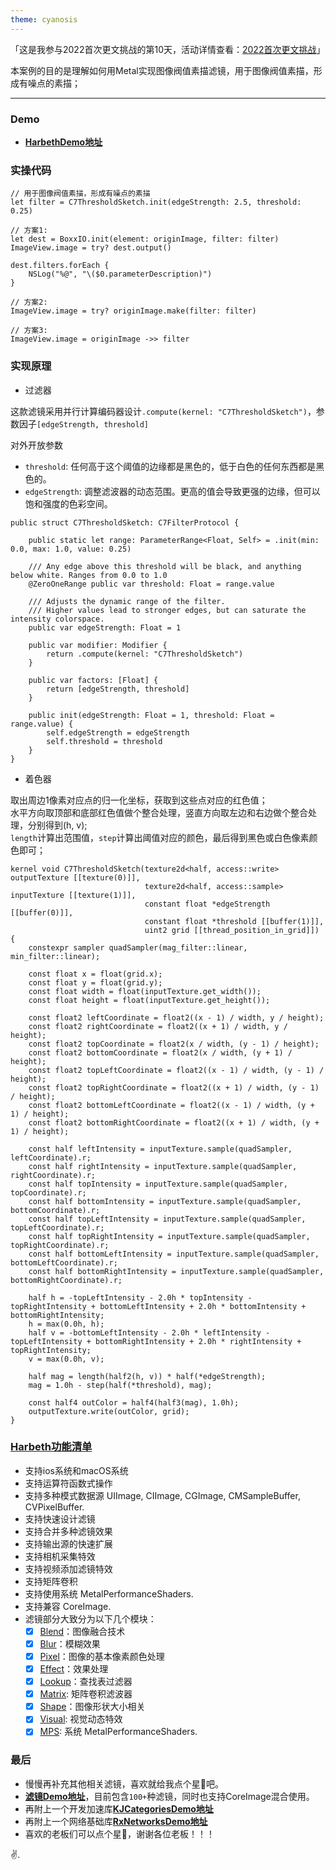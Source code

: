 ```yaml
---
theme: cyanosis
---
```

「这是我参与2022首次更文挑战的第10天，活动详情查看：[2022首次更文挑战](https://juejin.cn/post/7162096952883019783?utm_source=push&utm_medium=web&utm_campaign=jinshijihua02)」

本案例的目的是理解如何用Metal实现图像阀值素描滤镜，用于图像阀值素描，形成有噪点的素描；

---

### Demo

- [**HarbethDemo地址**](https://github.com/yangKJ/Harbeth)

### 实操代码

```
// 用于图像阀值素描，形成有噪点的素描
let filter = C7ThresholdSketch.init(edgeStrength: 2.5, threshold: 0.25)

// 方案1:
let dest = BoxxIO.init(element: originImage, filter: filter)
ImageView.image = try? dest.output()

dest.filters.forEach {
    NSLog("%@", "\($0.parameterDescription)")
}

// 方案2:
ImageView.image = try? originImage.make(filter: filter)

// 方案3:
ImageView.image = originImage ->> filter
```

### 实现原理

- 过滤器

这款滤镜采用并行计算编码器设计`.compute(kernel: "C7ThresholdSketch")`，参数因子`[edgeStrength, threshold]`

对外开放参数
- `threshold`: 任何高于这个阈值的边缘都是黑色的，低于白色的任何东西都是黑色的。
- `edgeStrength`: 调整滤波器的动态范围。更高的值会导致更强的边缘，但可以饱和强度的色彩空间。

```
public struct C7ThresholdSketch: C7FilterProtocol {
    
    public static let range: ParameterRange<Float, Self> = .init(min: 0.0, max: 1.0, value: 0.25)
    
    /// Any edge above this threshold will be black, and anything below white. Ranges from 0.0 to 1.0
    @ZeroOneRange public var threshold: Float = range.value

    /// Adjusts the dynamic range of the filter.
    /// Higher values lead to stronger edges, but can saturate the intensity colorspace.
    public var edgeStrength: Float = 1
    
    public var modifier: Modifier {
        return .compute(kernel: "C7ThresholdSketch")
    }
    
    public var factors: [Float] {
        return [edgeStrength, threshold]
    }
    
    public init(edgeStrength: Float = 1, threshold: Float = range.value) {
        self.edgeStrength = edgeStrength
        self.threshold = threshold
    }
}
```

- 着色器

取出周边1像素对应点的归一化坐标，获取到这些点对应的红色值；  
水平方向取顶部和底部红色值做个整合处理，竖直方向取左边和右边做个整合处理，分别得到(h, v);  
`length`计算出范围值，`step`计算出阈值对应的颜色，最后得到黑色或白色像素颜色即可；

```
kernel void C7ThresholdSketch(texture2d<half, access::write> outputTexture [[texture(0)]],
                              texture2d<half, access::sample> inputTexture [[texture(1)]],
                              constant float *edgeStrength [[buffer(0)]],
                              constant float *threshold [[buffer(1)]],
                              uint2 grid [[thread_position_in_grid]]) {
    constexpr sampler quadSampler(mag_filter::linear, min_filter::linear);
    
    const float x = float(grid.x);
    const float y = float(grid.y);
    const float width = float(inputTexture.get_width());
    const float height = float(inputTexture.get_height());
    
    const float2 leftCoordinate = float2((x - 1) / width, y / height);
    const float2 rightCoordinate = float2((x + 1) / width, y / height);
    const float2 topCoordinate = float2(x / width, (y - 1) / height);
    const float2 bottomCoordinate = float2(x / width, (y + 1) / height);
    const float2 topLeftCoordinate = float2((x - 1) / width, (y - 1) / height);
    const float2 topRightCoordinate = float2((x + 1) / width, (y - 1) / height);
    const float2 bottomLeftCoordinate = float2((x - 1) / width, (y + 1) / height);
    const float2 bottomRightCoordinate = float2((x + 1) / width, (y + 1) / height);
    
    const half leftIntensity = inputTexture.sample(quadSampler, leftCoordinate).r;
    const half rightIntensity = inputTexture.sample(quadSampler, rightCoordinate).r;
    const half topIntensity = inputTexture.sample(quadSampler, topCoordinate).r;
    const half bottomIntensity = inputTexture.sample(quadSampler, bottomCoordinate).r;
    const half topLeftIntensity = inputTexture.sample(quadSampler, topLeftCoordinate).r;
    const half topRightIntensity = inputTexture.sample(quadSampler, topRightCoordinate).r;
    const half bottomLeftIntensity = inputTexture.sample(quadSampler, bottomLeftCoordinate).r;
    const half bottomRightIntensity = inputTexture.sample(quadSampler, bottomRightCoordinate).r;
    
    half h = -topLeftIntensity - 2.0h * topIntensity - topRightIntensity + bottomLeftIntensity + 2.0h * bottomIntensity + bottomRightIntensity;
    h = max(0.0h, h);
    half v = -bottomLeftIntensity - 2.0h * leftIntensity - topLeftIntensity + bottomRightIntensity + 2.0h * rightIntensity + topRightIntensity;
    v = max(0.0h, v);
    
    half mag = length(half2(h, v)) * half(*edgeStrength);
    mag = 1.0h - step(half(*threshold), mag);
    
    const half4 outColor = half4(half3(mag), 1.0h);
    outputTexture.write(outColor, grid);
}
```

### [Harbeth功能清单](https://github.com/yangKJ/Harbeth)

- 支持ios系统和macOS系统
- 支持运算符函数式操作
- 支持多种模式数据源 UIImage, CIImage, CGImage, CMSampleBuffer, CVPixelBuffer.
- 支持快速设计滤镜
- 支持合并多种滤镜效果
- 支持输出源的快速扩展
- 支持相机采集特效
- 支持视频添加滤镜特效
- 支持矩阵卷积
- 支持使用系统 MetalPerformanceShaders.
- 支持兼容 CoreImage.
- 滤镜部分大致分为以下几个模块：
   - [x] [Blend](https://github.com/yangKJ/Harbeth/tree/master/Sources/Compute/Blend)：图像融合技术
   - [x] [Blur](https://github.com/yangKJ/Harbeth/tree/master/Sources/Compute/Blur)：模糊效果
   - [x] [Pixel](https://github.com/yangKJ/Harbeth/tree/master/Sources/Compute/ColorProcess)：图像的基本像素颜色处理
   - [x] [Effect](https://github.com/yangKJ/Harbeth/tree/master/Sources/Compute/Effect)：效果处理
   - [x] [Lookup](https://github.com/yangKJ/Harbeth/tree/master/Sources/Compute/Lookup)：查找表过滤器
   - [x] [Matrix](https://github.com/yangKJ/Harbeth/tree/master/Sources/Compute/Matrix): 矩阵卷积滤波器
   - [x] [Shape](https://github.com/yangKJ/Harbeth/tree/master/Sources/Compute/Shape)：图像形状大小相关
   - [x] [Visual](https://github.com/yangKJ/Harbeth/tree/master/Sources/Compute/Visual): 视觉动态特效
   - [x] [MPS](https://github.com/yangKJ/Harbeth/tree/master/Sources/Compute/MPS): 系统 MetalPerformanceShaders.

### 最后

- 慢慢再补充其他相关滤镜，喜欢就给我点个星🌟吧。
- [**滤镜Demo地址**](https://github.com/yangKJ/Harbeth)，目前包含`100+`种滤镜，同时也支持CoreImage混合使用。
- 再附上一个开发加速库[**KJCategoriesDemo地址**](https://github.com/yangKJ/KJCategories)
- 再附上一个网络基础库[**RxNetworksDemo地址**](https://github.com/yangKJ/RxNetworks)
- 喜欢的老板们可以点个星🌟，谢谢各位老板！！！

✌️.

